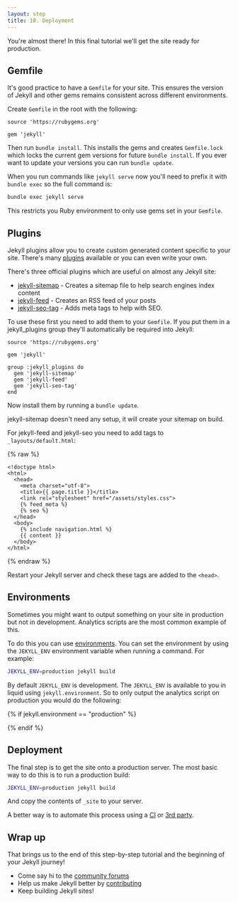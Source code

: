 ```yaml
---
layout: step
title: 10. Deployment
---
```

You're almost there! In this final tutorial we'll get the site ready for
production.

## Gemfile

It's good practice to have a `Gemfile` for your site. This ensures the version
of Jekyll and other gems remains consistent across different environments.

Create `Gemfile` in the root with the following:

```
source 'https://rubygems.org'

gem 'jekyll'
```

Then run `bundle install`. This installs the gems and creates `Gemfile.lock`
which locks the current gem versions for future `bundle install`. If you ever
want to update your versions you can run `bundle update`.

When you run commands like `jekyll serve` now you'll need to prefix it with
`bundle exec` so the full command is:

```bash
bundle exec jekyll serve
```

This restricts you Ruby environment to only use gems set in your `Gemfile`.

## Plugins

Jekyll plugins allow you to create custom generated content specific to your
site. There's many [plugins](/docs/plugins/) available or you can even
write your own.

There's three official plugins which are useful on almost any Jekyll site:

* [jekyll-sitemap](https://github.com/jekyll/jekyll-sitemap) - Creates a sitemap
file to help search engines index content
* [jekyll-feed](https://github.com/jekyll/jekyll-feed) - Creates an RSS feed of
your posts
* [jekyll-seo-tag](https://github.com/jekyll/jekyll-seo-tag) - Adds meta tags to help
with SEO.

To use these first you need to add them to your `Gemfile`. If you put them
in a jekyll_plugins group they'll automatically be required into Jekyll:

```
source 'https://rubygems.org'

gem 'jekyll'

group :jekyll_plugins do
  gem 'jekyll-sitemap'
  gem 'jekyll-feed'
  gem 'jekyll-seo-tag'
end
```

Now install them by running a `bundle update`.

jekyll-sitemap doesn't need any setup, it will create your sitemap on build.

For jekyll-feed and jekyll-seo you need to add tags to `_layouts/default.html`:

{% raw %}
```liquid
<!doctype html>
<html>
  <head>
    <meta charset="utf-8">
    <title>{{ page.title }}</title>
    <link rel="stylesheet" href="/assets/styles.css">
    {% feed_meta %}
    {% seo %}
  </head>
  <body>
    {% include navigation.html %}
    {{ content }}
  </body>
</html>
```
{% endraw %}

Restart your Jekyll server and check these tags are added to the `<head>`.

## Environments

Sometimes you might want to output something on your site in production but not
in development. Analytics scripts are the most common example of this.

To do this you can use [environments](/docs/configuration/environments/). You
can set the environment by using the `JEKYLL_ENV` environment variable when
running a command. For example:

```bash
JEKYLL_ENV=production jekyll build
```

By default `JEKYLL_ENV` is development. The `JEKYLL_ENV` is available to you
in liquid using `jekyll.environment`. So to only output the analytics script
on production you would do the following:


{% if jekyll.environment == "production" %}
  <script src="my-analytics-script.js"></script>
{% endif %}

## Deployment

The final step is to get the site onto a production server. The most basic way
to do this is to run a production build:

```bash
JEKYLL_ENV=production jekyll build
```

And copy the contents of `_site` to your server.

A better way is to automate this process using a [CI](/docs/deployment/automated/)
or [3rd party](/docs/deployment/third-party/).

## Wrap up

That brings us to the end of this step-by-step tutorial and the beginning of
your Jekyll journey!

* Come say hi to the [community forums](https://talk.jekyllrb.com)
* Help us make Jekyll better by [contributing](/docs/contributing/)
* Keep building Jekyll sites!
